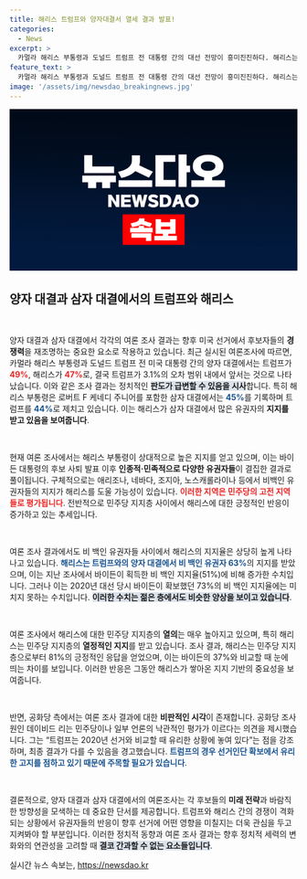 ```yaml
---
title: 해리스 트럼프와 양자대결서 열세 결과 발표!
categories:
  - News
excerpt: >
  카멀라 해리스 부통령과 도널드 트럼프 전 대통령 간의 대선 전망이 흥미진진하다. 해리스는 양자 대결에서 근소하게 뒤지지만, 삼자 대결에서는 트럼프를 앞서는 결과가 나왔다. 흑인 및 젊은 층의 결집이 주효했지만, 안심하기엔 이르다는 분석도 존재한다. 클릭해 더 자세한 내용을 확인하세요!
feature_text: >
  카멀라 해리스 부통령과 도널드 트럼프 전 대통령 간의 대선 전망이 흥미진진하다. 해리스는 양자 대결에서 근소하게 뒤지지만, 삼자 대결에서는 트럼프를 앞서는 결과가 나왔다. 흑인 및 젊은 층의 결집이 주효했지만, 안심하기엔 이르다는 분석도 존재한다. 클릭해 더 자세한 내용을 확인하세요!
image: '/assets/img/newsdao_breakingnews.jpg'
---
```


<p><img src="/assets/img/newsdao_breakingnews.jpg" alt="koreaapp 속보" /></p>

<h2 data-ke-size="size26">양자 대결과 삼자 대결에서의 트럼프와 해리스</h2>

<p data-ke-size="size16">&nbsp;</p>

<p>양자 대결과 삼자 대결에서 각각의 여론 조사 결과는 향후 미국 선거에서 후보자들의 <b>경쟁력</b>을 재조명하는 중요한 요소로 작용하고 있습니다. 최근 실시된 여론조사에 따르면, 카멀라 해리스 부통령과 도널드 트럼프 전 미국 대통령 간의 양자 대결에서는 트럼프가 <b><span style="color: #ee2323;">49%</span></b>, 해리스가 <b><span style="color: #ee2323;">47%</span></b>로, 결국 트럼프가 3.1%의 오차 범위 내에서 앞서는 것으로 나타났습니다. 이와 같은 조사 결과는 정치적인 <b><span style="background-color: #21538527;">판도가 급변할 수 있음을 시사</span></b>합니다. 특히 해리스 부통령은 로버트 F 케네디 주니어를 포함한 삼자 대결에서는 <b><span style="color: #1a5490;">45%</span></b>를 기록하며 트럼프를 <b><span style="color: #1a5490;">44%</span></b>로 제치고 있습니다. 이는 해리스가 삼자 대결에서 많은 유권자의 <b>지지를 받고 있음을 보여줍니다</b>.</p></p>

<p data-ke-size="size16">&nbsp;</p>

<p>현재 여론 조사에서는 해리스 부통령이 상대적으로 높은 지지를 얻고 있으며, 이는 바이든 대통령의 후보 사퇴 발표 이후 <b>인종적·민족적으로 다양한 유권자들</b>이 결집한 결과로 풀이됩니다. 구체적으로는 애리조나, 네바다, 조지아, 노스캐롤라이나 등에서 비백인 유권자들의 지지가 해리스를 도울 가능성이 있습니다. <b><span style="color: #ee2323;">이러한 지역은 민주당의 고전 지역들로 평가됩니다</span></b>. 전반적으로 민주당 지지층 사이에서 해리스에 대한 긍정적인 반응이 증가하고 있는 추세입니다.</p>

<p data-ke-size="size16">&nbsp;</p>

<p>여론 조사 결과에서도 비 백인 유권자들 사이에서 해리스의 지지율은 상당히 높게 나타나고 있습니다. <b><span style="color: #1a5490;">해리스는 트럼프와의 양자 대결에서 비 백인 유권자 63%</span></b>의 지지를 받았으며, 이는 지난 조사에서 바이든이 획득한 비 백인 지지율(51%)에 비해 증가한 수치입니다. 그러나 이는 2020년 대선 당시 바이든이 확보했던 73%의 비 백인 지지율에는 미치지 못하는 수치입니다. <b><span style="background-color: #21538527;">이러한 수치는 젊은 층에서도 비슷한 양상을 보이고 있습니다</span></b>.</p>

<p data-ke-size="size16">&nbsp;</p>

<p>여론 조사에서 해리스에 대한 민주당 지지층의 <b>열의</b>는 매우 높아지고 있으며, 특히 해리스는 민주당 지지층의 <b>열정적인 지지</b>를 받고 있습니다. 조사 결과, 해리스는 민주당 지지층으로부터 81%의 긍정적인 응답을 얻었으며, 이는 바이든의 37%와 비교할 때 눈에 띄는 차이를 보입니다. 이러한 반응은 그동안 해리스가 쌓아온 지지 기반의 중요성을 보여줍니다.</p>

<p data-ke-size="size16">&nbsp;</p>

<p>반면, 공화당 측에서는 여론 조사 결과에 대한 <b>비판적인 시각</b>이 존재합니다. 공화당 조사원인 데이비드 리는 민주당이나 일부 언론의 낙관적인 평가가 이르다는 의견을 제시했습니다. 그는 “트럼프는 2020년 선거와 비교할 때 유리한 상황에 놓여 있다”는 점을 강조하며, 최종 결과가 다를 수 있음을 경고했습니다. <b><span style="color: #1a5490;">트럼프의 경우 선거인단 확보에서 유리한 고지를 점하고 있기 때문에 주목할 필요가 있습니다</span></b>.</p>

<p data-ke-size="size16">&nbsp;</p>

<p>결론적으로, 양자 대결과 삼자 대결에서의 여론조사는 각 후보들의 <b>미래 전략</b>과 바람직한 방향성을 모색하는 데 중요한 단서를 제공합니다. 트럼프와 해리스 간의 경쟁이 격화되는 상황에서 유권자들의 반응이 향후 선거에 어떤 영향을 미칠지는 더욱 관심을 두고 지켜봐야 할 부분입니다. 이러한 정치적 동향과 여론 조사 결과는 향후 정치적 세력의 변화와의 연관성을 고려할 때 <b><span style="background-color: #21538527;">결코 간과할 수 없는 요소들입니다</span></b>.</p>
실시간 뉴스 속보는, <a href="https://newsdao.kr" rel="dofollow">https://newsdao.kr</a>


